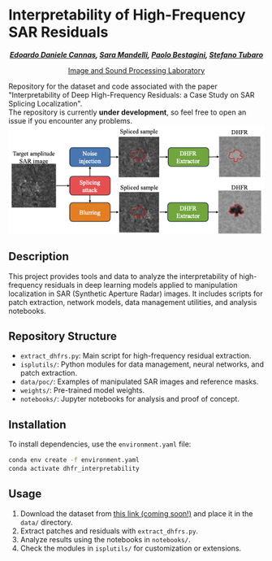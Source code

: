 # Interpretability of High-Frequency SAR Residuals
<div align="center">
  
<!-- **Authors:** -->

**_[Edoardo Daniele Cannas](linkedin.com/in/edoardo-daniele-cannas-9a7355146/), [Sara Mandelli](https://www.linkedin.com/in/saramandelli/), [Paolo Bestagini](https://www.linkedin.com/in/paolo-bestagini-390b461b4/), [Stefano Tubaro](https://www.linkedin.com/in/stefano-tubaro-73aa9916/)_**


<!-- **Affiliations:** -->

[Image and Sound Processing Laboratory](http://ispl.deib.polimi.it/)
</div>

Repository for the dataset and code associated with the paper "Interpretability of Deep High-Frequency Residuals: a Case Study on SAR Splicing Localization".  
The repository is currently **under development**, so feel free to open an issue if you encounter any problems.
![](assets/teaser.png)

## Description

This project provides tools and data to analyze the interpretability of high-frequency residuals in deep learning models applied to manipulation localization in SAR (Synthetic Aperture Radar) images. It includes scripts for patch extraction, network models, data management utilities, and analysis notebooks.

## Repository Structure

- `extract_dhfrs.py`: Main script for high-frequency residual extraction.
- `isplutils/`: Python modules for data management, neural networks, and patch extraction.
- `data/poc/`: Examples of manipulated SAR images and reference masks.
- `weights/`: Pre-trained model weights.
- `notebooks/`: Jupyter notebooks for analysis and proof of concept.

## Installation

To install dependencies, use the `environment.yaml` file:

```bash
conda env create -f environment.yaml
conda activate dhfr_interpretability
```

## Usage
1. Download the dataset from [this link (coming soon!)](https://drive.google.com/drive/folders/1JH3jvGk9bX4Yk1yZk3Fqz5g8KX9t2v6?usp=sharing) and place it in the `data/` directory.
2. Extract patches and residuals with `extract_dhfrs.py`.
2. Analyze results using the notebooks in `notebooks/`.
3. Check the modules in `isplutils/` for customization or extensions.